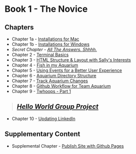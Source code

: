 # Book 1 - The Novice

## Chapters

* Chapter 1a - [Installations for Mac](./chapters/GETTING_STARTED_MAC.md)
* Chapter 1b - [Installations for Windows](./chapters/GETTING_STARTED_WINDOWS.md)
* _Secret Chapter - [All The Answers. Shhhh.](./chapters/ANSWER_KEY.md)_
* Chapter 2 - [Terminal Basics](./chapters/CLI_BASICS.md)
* Chapter 3 - [HTML Structure &amp; Layout with Sally's Interests](./chapters/HTML_COMPONENTS.md)
* Chapter 4 - [Fish in my Aquarium](./chapters/HTML_AQUARIUM.md)
* Chapter 5 - [Using Events for a Better User Experience](./chapters/BASIC_EVENTS.md)
* Chapter 6 - [Aquarium Directory Structure](./chapters/AQUARIUM_DIRECTORIES.md)
* Chapter 7 - [Track Aquarium Changes](./chapters/GIT_BASICS.md)
* Chapter 8 - [Github Workflow for Team Aquarium](./chapters/GIT_WORKFLOW.md)
* Chapter 9 - [Twhoops - Part 1](./chapters/TWOOPS_STRUCTURE_LAYOUT.md)

> ## [**_Hello World Group Project_**](./chapters/HELLO_WORLD.md)

* Chapter 10 - [Updating LinkedIn](./chapters/LINKEDIN_CELEBRITY_TRIBUTE.md)


## Supplementary Content

* Supplemental Chapter - [Publish Site with Github Pages](./chapters/GITHUB_PAGES.md)

